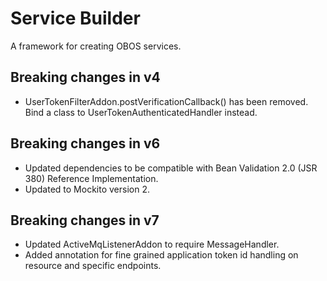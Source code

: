 # Service Builder

A framework for creating OBOS services.

## Breaking changes in v4

* UserTokenFilterAddon.postVerificationCallback() has been removed. Bind a class to UserTokenAuthenticatedHandler instead.

## Breaking changes in v6
* Updated dependencies to be compatible with Bean Validation 2.0 (JSR 380) Reference Implementation.
* Updated to Mockito version 2.

## Breaking changes in v7
* Updated ActiveMqListenerAddon to require MessageHandler.
* Added annotation for fine grained application token id handling on resource and specific endpoints.
